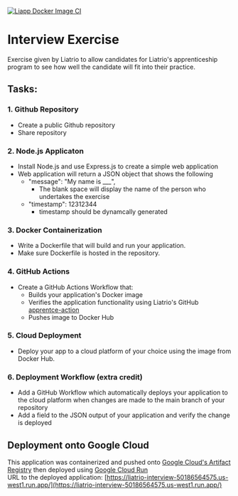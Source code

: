 [![Liapp Docker Image CI](https://github.com/MichaelDavisLiatrioInterview/Interview_Exercise/actions/workflows/docker_actions.yml/badge.svg?branch=master)](https://github.com/MichaelDavisLiatrioInterview/Interview_Exercise/actions/workflows/docker_actions.yml)

# Interview Exercise
Exercise given by Liatrio to allow candidates for Liatrio's apprenticeship program to see how well the candidate will fit into their practice.

## Tasks:
### 1. Github Repository
   * Create a public Github repository
   * Share repository
### 2. Node.js Applicaton
   * Install Node.js and use Express.js to create a simple web application
   * Web application will return a JSON object that shows the following
       - "message": "My name is ___",
           - The blank space will display the name of the person who undertakes the exercise
       - "timestamp": 12312344
           - timestamp should be dynamcally generated
### 3. Docker Containerization
   * Write a Dockerfile that will build and run your application.
   * Make sure Dockerfile is hosted in the repository.
### 4. GitHub Actions
   * Create a GitHub Actions Workflow that:
      - Builds your application's Docker image
      - Verifies the application functionality using Liatrio's GitHub [apprentce-action](https://github.com/liatrio/github-actions/tree/master/apprentice-action)
      - Pushes image to Docker Hub
### 5. Cloud Deployment
   * Deploy your app to a cloud platform of your choice using the image from Docker Hub.
### 6. Deployment Workflow (extra credit)
   * Add a GitHub Workflow which automatically deploys your application to the cloud platform when changes are made to the main branch of your repository
   * Add a field to the JSON output of your application and verify the change is deployed

## Deployment onto Google Cloud
This application was containerized and pushed onto [Google Cloud's Artifact Registry](https://cloud.google.com/artifact-registry/docs) then deployed using [Google Cloud Run](https://cloud.google.com/run?hl=en)<br>
URL to the deployed application: [https://liatrio-interview-50186564575.us-west1.run.app/](https://liatrio-interview-50186564575.us-west1.run.app/)

